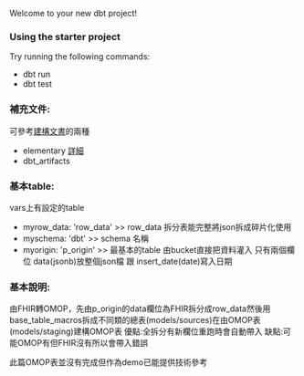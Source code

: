 Welcome to your new dbt project!

### Using the starter project

Try running the following commands:
- dbt run
- dbt test


### 補充文件:
可參考[建構文書](/read_file//DBT/demo/prefect_docker/demo/read_file/文書使用說明.md)的兩種
- elementary [詳細](/read_file//DBT/demo/prefect_docker/demo/read_file/文書使用說明.md)
- dbt_artifacts


### 基本table:
vars上有設定的table
  - myrow_data: 'row_data' >> row_data 拆分表能完整將json拆成碎片化使用
  - myschema: 'dbt' >> schema 名稱
  - myorigin: 'p_origin' >> 最基本的table 由bucket直接把資料灌入 只有兩個欄位 data(jsonb)放整個json檔 跟 insert_date(date)寫入日期


### 基本說明:
由FHIR轉OMOP，先由p_origin的data欄位為FHIR拆分成row_data然後用base_table_macros拆成不同類的總表(models/sources)在由OMOP表(models/staging)建構OMOP表
優點:全拆分有新欄位重跑時會自動帶入
缺點:可能OMOP有但FHIR沒有所以會帶入錯誤

此篇OMOP表並沒有完成但作為demo已能提供技術參考